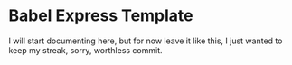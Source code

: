 # Babel Express Template

I will start documenting here, but for now leave it like this, I just wanted to keep my streak, sorry, worthless commit.
